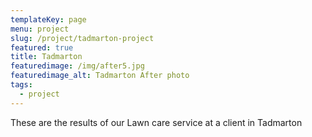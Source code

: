 ```yaml
---
templateKey: page
menu: project
slug: /project/tadmarton-project
featured: true
title: Tadmarton 
featuredimage: /img/after5.jpg
featuredimage_alt: Tadmarton After photo
tags:
  - project
---
```

These are the results of our Lawn care service at a client in Tadmarton
